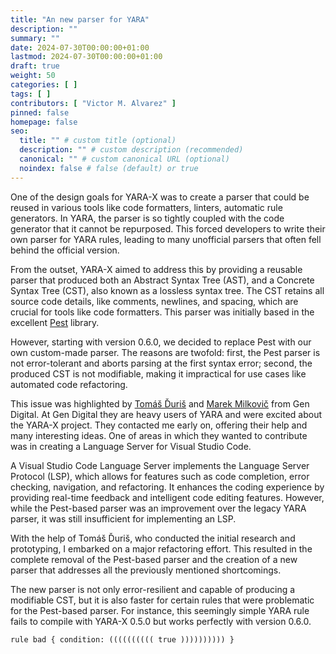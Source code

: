 ```yaml
---
title: "An new parser for YARA"
description: ""
summary: ""
date: 2024-07-30T00:00:00+01:00
lastmod: 2024-07-30T00:00:00+01:00
draft: true
weight: 50
categories: [ ]
tags: [ ]
contributors: [ "Victor M. Alvarez" ]
pinned: false
homepage: false
seo:
  title: "" # custom title (optional)
  description: "" # custom description (recommended)
  canonical: "" # custom canonical URL (optional)
  noindex: false # false (default) or true
---
```


One of the design goals for YARA-X was to create a parser that could be reused
in various tools like code formatters, linters, automatic rule generators. In
YARA, the parser is so tightly coupled with the code generator that it cannot
be repurposed. This forced developers to write their own parser for YARA rules,
leading to many unofficial parsers that often fell behind the official version.

From the outset, YARA-X aimed to address this by providing a reusable parser
that produced both an Abstract Syntax Tree (AST), and a Concrete Syntax Tree
(CST), also known as a lossless syntax tree. The CST retains all source code
details, like comments, newlines, and spacing, which are crucial for tools like
code formatters. This parser was initially based in the
excellent [Pest](https://pest.rs/) library.

However, starting with version 0.6.0, we decided to replace Pest with our own
custom-made parser. The reasons are twofold: first, the Pest parser is not
error-tolerant and aborts parsing at the first syntax error; second, the
produced CST is not modifiable, making it impractical for use cases like
automated code refactoring.

This issue was highlighted by [Tomáš Ďuriš](https://github.com/TommYDeeee)
and [Marek Milkovič](https://github.com/metthal) from Gen Digital. At Gen
Digital they are heavy users of YARA and were excited about the YARA-X project.
They contacted me early on, offering their help and many interesting ideas. One
of areas in which they wanted to contribute was in creating a Language Server
for Visual Studio Code.

A Visual Studio Code Language Server implements the Language Server Protocol
(LSP), which allows for features such as code completion, error checking,
navigation, and refactoring. It enhances the coding experience by providing
real-time feedback and intelligent code editing features. However, while the
Pest-based parser was an improvement over the legacy YARA parser, it was still
insufficient for implementing an LSP.

With the help of Tomáš Ďuriš, who conducted the initial research and
prototyping, I embarked on a major refactoring effort. This resulted in the
complete removal of the Pest-based parser and the creation of a new parser that
addresses all the previously mentioned shortcomings.

The new parser is not only error-resilient and capable of producing a modifiable
CST, but it is also faster for certain rules that were problematic for the
Pest-based parser. For instance, this seemingly simple YARA rule fails to
compile with YARA-X 0.5.0 but works perfectly with version 0.6.0.

```yara
rule bad { condition: (((((((((( true )))))))))) }
```


